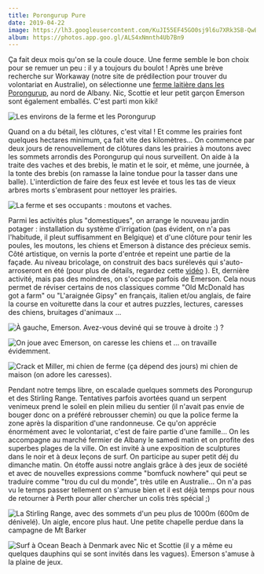 ```yaml
---
title: Porongurup Pure
date: 2019-04-22
image: https://lh3.googleusercontent.com/KuJI55EF45GO0sj9l6u7XRk3SB-QwBhFQA0PZx_zrrsB7YMd_xv82bRmRr1CF8_evGh4U21syPlFumfkKShaBxxpDLXMfy4tlWRaseu_s9HeOraC2ZvPUZxKN5NcmH5dBO409woD_lc=w600
album: https://photos.app.goo.gl/ALS4xNmnth4Ub7Bn9
---
```


Ça fait deux mois qu'on se la coule douce. Une ferme semble le bon choix pour se remuer un peu : il y a toujours du boulot ! Après une brève recherche sur Workaway (notre site de prédilection pour trouver du volontariat en Australie), on sélectionne une [ferme laitière dans les Porongurup](https://poronguruppure.com.au/), au nord de Albany. Nic, Scottie et leur petit garçon Emerson sont également emballés. C'est parti mon kiki!

![](https://lh3.googleusercontent.com/d2woqXus3UrJCzj6JzaQuyI4qd7rAZzux6qVpox_ochdxmj1hC7CbDCA28koLALQ8B4IARSrVbL4QkYm22gwUets8juaBE6zUCGDBGdYZhlw1KqJLGjpbo1vZ8WGQcX5kQnWJ7XiDLk=w600 "Les environs de la ferme et les Porongurup")

Quand on a du bétail, les clôtures, c'est vital ! Et comme les prairies font quelques hectares minimum, ça fait vite des kilomètres... On commence par deux jours de renouvellement de clôtures dans les prairies à moutons avec les sommets arrondis des Porongurup qui nous surveillent. On aide à la traite des vaches et des brebis, le matin et le soir, et même, une journée, à la tonte des brebis (on ramasse la laine tondue pour la tasser dans une balle). L'interdiction de faire des feux est levée et tous les tas de vieux arbres morts s'embrasent pour nettoyer les prairies.

![](https://lh3.googleusercontent.com/DxyfaWW9RXatC_nEpJ-jhl6QehsaPJnhZtqeInJYmzpr-Q5gUIojoAI2iQOR9Z4zWfEaZ2O69jJ-G9X2wuffqx2Gnl-P0NXKqeNfwe0MPbYd-qHbczM1RXHiAdKDWKbIXycLNY1AhBY=w600 "La ferme et ses occupants : moutons et vaches.")

Parmi les activités plus "domestiques", on arrange le nouveau jardin potager : installation du système d'irrigation (pas évident, on n'a pas l'habitude, il pleut suffisamment en Belgique) et d'une clôture pour tenir les poules, les moutons, les chiens et Emerson à distance des précieux semis. Côté artistique, on vernis la porte d'entrée et repeint une partie de la façade. Au niveau bricolage, on construit des bacs surélevés qui s'auto-arroseront en été (pour plus de détails, regardez cette [vidéo](https://youtu.be/dCgciRQAXEw) ). Et, dernière activité, mais pas des moindres, on s'occupe parfois de Emerson. Cela nous permet de réviser certains de nos classiques comme "Old McDonald has got a farm" ou "L'araignée Gipsy" en français, italien et/ou anglais, de faire la course en voiturette dans la cour et autres puzzles, lectures, caresses des chiens, bruitages d'animaux ...

![](https://lh3.googleusercontent.com/N6XSZi2dJcTda3QOnfG_X2VR3hi5_fNatghIRAKNJXUz2XpYdGvD--MywfI3Q5klOLkzGMUCBTvy_YodbKTC02iJsiakPLe1ks97z6f4C_tZBwFm6nZOsZbsfrPPVooGEDgM-1-bZg0=w600 "À gauche, Emerson. Avez-vous deviné qui se trouve à droite :) ? ")

![](https://lh3.googleusercontent.com/wNj9ieLBizbV4KCEX3hXNxs8nn3uyWP9HdlYpeElCv27sgBMkB4nFB1XRy6-vWsElpgwmu-yukI1N4sxIhyiTtaHzQyyxD9GJwCnFKXVKUGYY0b8Qm41QW102hIq6icTTHuJwZcijS4=w600 "On joue avec Emerson, on caresse les chiens et ... on travaille évidemment.")

![](https://lh3.googleusercontent.com/V0yDy9D0RCRIW9HuOZb9QHJlb5UxwtVrDFWWWb2jvmiuvtBlcf-6slo6I9FMnx57xGXOYcaqKJ3_571Xq63E9mteRgD9kiPlo-S3PC7VOHKBmA3jjz8mrjz8dv3d5Eg4GgmyKdiywr8=w600 "Crack et Miller, mi chien de ferme (ça dépend des jours\) mi chien de maison (on adore les caresses\).")

Pendant notre temps libre, on escalade quelques sommets des Porongurup et des Stirling Range. Tentatives parfois avortées quand un serpent venimeux prend le soleil en plein milieu du sentier (il n'avait pas envie de bouger donc on a préféré rebrousser chemin) ou que la police ferme la zone après la disparition d'une randonneuse. Ce qu'on apprécie énormément avec le volontariat, c'est de faire partie d'une famille... On les accompagne au marché fermier de Albany le samedi matin et on profite des superbes plages de la ville. On est invité à une exposition de sculptures dans le noir et à deux leçons de surf. On participe au super petit déj du dimanche matin. On étoffe aussi notre anglais grâce à des jeux de société et avec de nouvelles expressions comme "bomfuck nowhere" qui peut se traduire comme "trou du cul du monde", très utile en Australie... On n'a pas vu le temps passer tellement on s'amuse bien et il est déjà temps pour nous de retourner à Perth pour aller chercher un colis très spécial ;)

![](https://lh3.googleusercontent.com/sfzvGFvU7UgHPfgFZvQM2ZXit3CLDSbVaAHyaFKfZ7p5WND45kh56mNIWU1TI3j4ycEValhmp_Seca7HVxXUFmnNBS9fMueF72qN_shhI74ksaNcO7h0mNM0WvCR7Nzuc9XW9jpbsF4=w600 "La Stirling Range, avec des sommets d'un peu plus de 1000m (600m de dénivelé). Un aigle, encore plus haut. Une petite chapelle perdue dans la campagne de Mt Barker")

![](https://lh3.googleusercontent.com/bFnVafA6ogGQgadkVFlEJJXZvZfiVdmk1m72ctI2-LXFAzzW-CG9IgQZoZm7EWE5_UBzFmlxXMqjaZPa69oMo8e1ZOkzqfLD93kLyxRcUxvJSn8eNhb3lgm7nv0MJANpd621iSdbsa0=w600 "Surf à Ocean Beach à Denmark avec Nic et Scottie (il y a même eu quelques dauphins qui se sont invités dans les vagues). Emerson s'amuse à la plaine de jeux.")




